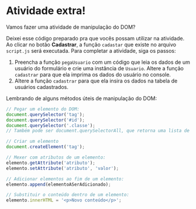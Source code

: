 # Atividade extra!

Vamos fazer uma atividade de manipulação do DOM?
			
Deixei esse código preparado pra que vocês possam utilizar na atividade. Ao clicar no botão **Cadastrar**, a função `cadastar` que existe no arquivo `script.js` será executada. Para completar a atividade, siga os passos:


1. Preencha a função `pegaUsuario` com um código que leia os dados de um usuário do formulário e crie uma instância de `Usuario`. Altere a função `cadastrar` para que ela imprima os dados do usuário no console.
2. Altere a função `cadastrar` para que ela insira os dados na tabela de usuários cadastrados.

Lembrando de alguns métodos úteis de manipulação do DOM:

```javascript
// Pegar um elemento do DOM:
document.querySelector('tag');
document.querySelector('#id');
document.querySelector('.classe');
// Também pode ser document.querySelectorAll, que retorna uma lista de elementos

// Criar um elemento
document.createElement('tag');

// Mexer com atributos de um elemento:
elemento.getAttribute('atributo');
elemento.setAttribute('atributo', 'valor');

// Adicionar elementos ao fim de um elemento:
elemento.append(elementoASerAdicionado);

// Substituir o conteúdo dentro de um elemento:
elemento.innerHTML = '<p>Novo conteúdo</p>';
```
